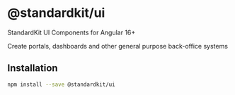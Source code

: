 # @standardkit/ui

StandardKit UI Components for Angular 16+

Create portals, dashboards and other general purpose back-office systems

## Installation

```bash
npm install --save @standardkit/ui
```
